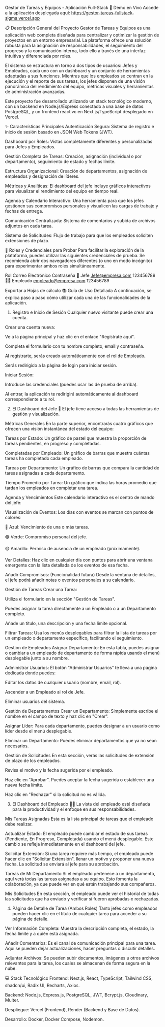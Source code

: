 Gestor de Tareas y Equipos - Aplicación Full-Stack
🚀 Demo en Vivo
Accede a la aplicación desplegada aquí: https://gestor-tareas-fullstack-sigma.vercel.app

📋 Descripción General del Proyecto
Gestor de Tareas y Equipos es una aplicación web completa diseñada para centralizar y optimizar la gestión de proyectos en un entorno empresarial. La plataforma ofrece una solución robusta para la asignación de responsabilidades, el seguimiento del progreso y la comunicación interna, todo ello a través de una interfaz intuitiva y diferenciada por roles.

El sistema se estructura en torno a dos tipos de usuarios: Jefes y Empleados, cada uno con un dashboard y un conjunto de herramientas adaptadas a sus funciones. Mientras que los empleados se centran en la ejecución y el reporte de sus tareas, los jefes disponen de una visión panorámica del rendimiento del equipo, métricas visuales y herramientas de administración avanzadas.

Este proyecto fue desarrollado utilizando un stack tecnológico moderno, con un backend en Node.js/Express conectado a una base de datos PostgreSQL, y un frontend reactivo en Next.js/TypeScript desplegado en Vercel.

✨ Características Principales
Autenticación Segura: Sistema de registro e inicio de sesión basado en JSON Web Tokens (JWT).

Dashboard por Roles: Vistas completamente diferentes y personalizadas para Jefes y Empleados.

Gestión Completa de Tareas: Creación, asignación (individual o por departamento), seguimiento de estado y fechas límite.

Estructura Organizacional: Creación de departamentos, asignación de empleados y designación de líderes.

Métricas y Analíticas: El dashboard del jefe incluye gráficos interactivos para visualizar el rendimiento del equipo en tiempo real.

Agenda y Calendario Interactivo: Una herramienta para que los jefes gestionen sus compromisos personales y visualicen las cargas de trabajo y fechas de entrega.

Comunicación Centralizada: Sistema de comentarios y subida de archivos adjuntos en cada tarea.

Sistema de Solicitudes: Flujo de trabajo para que los empleados soliciten extensiones de plazo.

🔑 Roles y Credenciales para Probar
Para facilitar la exploración de la plataforma, puedes utilizar las siguientes credenciales de prueba. Se recomienda abrir dos navegadores diferentes (o uno en modo incógnito) para experimentar ambos roles simultáneamente.

Rol	Correo Electrónico	Contraseña
👑 Jefe	Jefe@empresa.com	123456789
🧑‍💼 Empleado	empleado@empresa.com	123456789

Exportar a Hojas de cálculo
📚 Guía de Uso Detallada
A continuación, se explica paso a paso cómo utilizar cada una de las funcionalidades de la aplicación.

1. Registro e Inicio de Sesión
Cualquier nuevo visitante puede crear una cuenta.

Crear una cuenta nueva:

Ve a la página principal y haz clic en el enlace "Regístrate aquí".

Completa el formulario con tu nombre completo, email y contraseña.

Al registrarte, serás creado automáticamente con el rol de Empleado.

Serás redirigido a la página de login para iniciar sesión.

Iniciar Sesión:

Introduce las credenciales (puedes usar las de prueba de arriba).

Al entrar, la aplicación te redirigirá automáticamente al dashboard correspondiente a tu rol.

2. El Dashboard del Jefe 👑
El jefe tiene acceso a todas las herramientas de gestión y visualización.

Métricas Generales
En la parte superior, encontrarás cuatro gráficos que ofrecen una visión instantánea del estado del equipo:

Tareas por Estado: Un gráfico de pastel que muestra la proporción de tareas pendientes, en progreso y completadas.

Completadas por Empleado: Un gráfico de barras que muestra cuántas tareas ha completado cada empleado.

Tareas por Departamento: Un gráfico de barras que compara la cantidad de tareas asignadas a cada departamento.

Tiempo Promedio por Tarea: Un gráfico que indica las horas promedio que tardan los empleados en completar una tarea.

Agenda y Vencimientos
Este calendario interactivo es el centro de mando del jefe:

Visualización de Eventos: Los días con eventos se marcan con puntos de colores:

🔵 Azul: Vencimiento de una o más tareas.

🟢 Verde: Compromiso personal del jefe.

🟡 Amarillo: Permiso de ausencia de un empleado (próximamente).

Ver Detalles: Haz clic en cualquier día con puntos para abrir una ventana emergente con la lista detallada de los eventos de esa fecha.

Añadir Compromisos: (Funcionalidad futura) Desde la ventana de detalles, el jefe podrá añadir notas o eventos personales a su calendario.

Gestión de Tareas
Crear una Tarea:

Utiliza el formulario en la sección "Gestión de Tareas".

Puedes asignar la tarea directamente a un Empleado o a un Departamento completo.

Añade un título, una descripción y una fecha límite opcional.

Filtrar Tareas: Usa los menús desplegables para filtrar la lista de tareas por un empleado o departamento específico, facilitando el seguimiento.

Gestión de Empleados
Asignar Departamento: En esta tabla, puedes asignar o cambiar a un empleado de departamento de forma rápida usando el menú desplegable junto a su nombre.

Administrar Usuarios: El botón "Administrar Usuarios" te lleva a una página dedicada donde puedes:

Editar los datos de cualquier usuario (nombre, email, rol).

Ascender a un Empleado al rol de Jefe.

Eliminar usuarios del sistema.

Gestión de Departamentos
Crear un Departamento: Simplemente escribe el nombre en el campo de texto y haz clic en "Crear".

Asignar Líder: Para cada departamento, puedes designar a un usuario como líder desde el menú desplegable.

Eliminar un Departamento: Puedes eliminar departamentos que ya no sean necesarios.

Gestión de Solicitudes
En esta sección, verás las solicitudes de extensión de plazo de los empleados.

Revisa el motivo y la fecha sugerida por el empleado.

Haz clic en "Aprobar". Puedes aceptar la fecha sugerida o establecer una nueva fecha límite.

Haz clic en "Rechazar" si la solicitud no es válida.

3. El Dashboard del Empleado 🧑‍💼
La vista del empleado está diseñada para la productividad y el enfoque en sus responsabilidades.

Mis Tareas Asignadas
Esta es la lista principal de tareas que el empleado debe realizar.

Actualizar Estado: El empleado puede cambiar el estado de sus tareas (Pendiente, En Progreso, Completada) usando el menú desplegable. Este cambio se refleja inmediatamente en el dashboard del jefe.

Solicitar Extensión: Si una tarea requiere más tiempo, el empleado puede hacer clic en "Solicitar Extensión", llenar un motivo y proponer una nueva fecha. La solicitud se enviará al jefe para su aprobación.

Tareas de Mi Departamento
Si el empleado pertenece a un departamento, aquí verá todas las tareas asignadas a su equipo. Esto fomenta la colaboración, ya que puede ver en qué están trabajando sus compañeros.

Mis Solicitudes
En esta sección, el empleado puede ver el historial de todas las solicitudes que ha enviado y verificar si fueron aprobadas o rechazadas.

4. Página de Detalle de Tarea (Ambos Roles)
Tanto jefes como empleados pueden hacer clic en el título de cualquier tarea para acceder a su página de detalle.

Ver Información Completa: Muestra la descripción completa, el estado, la fecha límite y a quién está asignada.

Añadir Comentarios: Es el canal de comunicación principal para una tarea. Aquí se pueden dejar actualizaciones, hacer preguntas o discutir detalles.

Adjuntar Archivos: Se pueden subir documentos, imágenes u otros archivos relevantes para la tarea, los cuales se almacenan de forma segura en la nube.

💻 Stack Tecnológico
Frontend: Next.js, React, TypeScript, Tailwind CSS, shadcn/ui, Radix UI, Recharts, Axios.

Backend: Node.js, Express.js, PostgreSQL, JWT, Bcrypt.js, Cloudinary, Multer.

Despliegue: Vercel (Frontend), Render (Backend y Base de Datos).

Desarrollo: Docker, Docker Compose, Nodemon.
